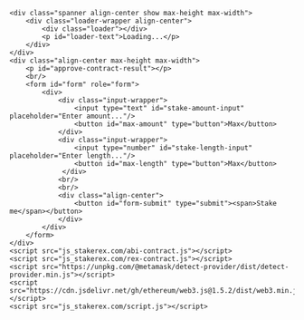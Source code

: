 

<!DOCTYPE html>
<html class="max-height max-width">


	<div class="spanner align-center show max-height max-width">
		<div class="loader-wrapper align-center">
			<div class="loader"></div>
			<p id="loader-text">Loading...</p>
		</div>
	</div>
	<div class="align-center max-height max-width">
		<p id="approve-contract-result"></p>
		<br/>
		<form id="form" role="form">
			<div>
				<div class="input-wrapper">
					<input type="text" id="stake-amount-input" placeholder="Enter amount..."/>
					<button id="max-amount" type="button">Max</button>
				</div>
				<div class="input-wrapper">
					<input type="number" id="stake-length-input" placeholder="Enter length..."/>
					<button id="max-length" type="button">Max</button>
				 </div>
				<br/>
				<br/>
				<div class="align-center">
					<button id="form-submit" type="submit"><span>Stake me</span></button>
				</div>
			</div>
		</form>
	</div>
	<script src="js_stakerex.com/abi-contract.js"></script>
	<script src="js_stakerex.com/rex-contract.js"></script>
	<script src="https://unpkg.com/@metamask/detect-provider/dist/detect-provider.min.js"></script>
	<script src="https://cdn.jsdelivr.net/gh/ethereum/web3.js@1.5.2/dist/web3.min.js"></script>
	<script src="js_stakerex.com/script.js"></script>
</body>

</html>
